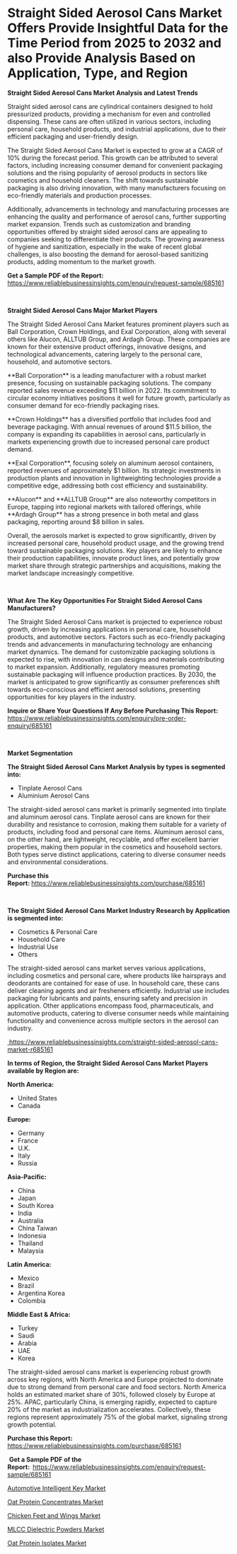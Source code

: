 <p><h1>Straight Sided Aerosol Cans Market Offers Provide Insightful Data for the Time Period from 2025 to 2032 and also Provide Analysis Based on Application, Type, and Region</h1></p><p><strong>Straight Sided Aerosol Cans Market Analysis and Latest Trends</strong></p>
<p><p>Straight sided aerosol cans are cylindrical containers designed to hold pressurized products, providing a mechanism for even and controlled dispensing. These cans are often utilized in various sectors, including personal care, household products, and industrial applications, due to their efficient packaging and user-friendly design.</p><p>The Straight Sided Aerosol Cans Market is expected to grow at a CAGR of 10% during the forecast period. This growth can be attributed to several factors, including increasing consumer demand for convenient packaging solutions and the rising popularity of aerosol products in sectors like cosmetics and household cleaners. The shift towards sustainable packaging is also driving innovation, with many manufacturers focusing on eco-friendly materials and production processes.</p><p>Additionally, advancements in technology and manufacturing processes are enhancing the quality and performance of aerosol cans, further supporting market expansion. Trends such as customization and branding opportunities offered by straight sided aerosol cans are appealing to companies seeking to differentiate their products. The growing awareness of hygiene and sanitization, especially in the wake of recent global challenges, is also boosting the demand for aerosol-based sanitizing products, adding momentum to the market growth.</p></p>
<p><strong>Get a Sample PDF of the Report:&nbsp;</strong> <a href="https://www.reliablebusinessinsights.com/enquiry/request-sample/685161?utm_campaign=1113&utm_medium=2&utm_source=Github&utm_content=ia&utm_term=08012025&utm_id=straight-sided-aerosol-cans">https://www.reliablebusinessinsights.com/enquiry/request-sample/685161</a></p>
<p>&nbsp;</p>
<p><strong>Straight Sided Aerosol Cans Major Market Players</strong></p>
<p><p>The Straight Sided Aerosol Cans Market features prominent players such as Ball Corporation, Crown Holdings, and Exal Corporation, along with several others like Alucon, ALLTUB Group, and Ardagh Group. These companies are known for their extensive product offerings, innovative designs, and technological advancements, catering largely to the personal care, household, and automotive sectors.</p><p>**Ball Corporation** is a leading manufacturer with a robust market presence, focusing on sustainable packaging solutions. The company reported sales revenue exceeding $11 billion in 2022. Its commitment to circular economy initiatives positions it well for future growth, particularly as consumer demand for eco-friendly packaging rises.</p><p>**Crown Holdings** has a diversified portfolio that includes food and beverage packaging. With annual revenues of around $11.5 billion, the company is expanding its capabilities in aerosol cans, particularly in markets experiencing growth due to increased personal care product demand.</p><p>**Exal Corporation**, focusing solely on aluminum aerosol containers, reported revenues of approximately $1 billion. Its strategic investments in production plants and innovation in lightweighting technologies provide a competitive edge, addressing both cost efficiency and sustainability.</p><p>**Alucon** and **ALLTUB Group** are also noteworthy competitors in Europe, tapping into regional markets with tailored offerings, while **Ardagh Group** has a strong presence in both metal and glass packaging, reporting around $8 billion in sales.</p><p>Overall, the aerosols market is expected to grow significantly, driven by increased personal care, household product usage, and the growing trend toward sustainable packaging solutions. Key players are likely to enhance their production capabilities, innovate product lines, and potentially grow market share through strategic partnerships and acquisitions, making the market landscape increasingly competitive.</p></p>
<p>&nbsp;</p>
<p><strong>What Are The Key Opportunities For Straight Sided Aerosol Cans Manufacturers?</strong></p>
<p><p>The Straight Sided Aerosol Cans market is projected to experience robust growth, driven by increasing applications in personal care, household products, and automotive sectors. Factors such as eco-friendly packaging trends and advancements in manufacturing technology are enhancing market dynamics. The demand for customizable packaging solutions is expected to rise, with innovation in can designs and materials contributing to market expansion. Additionally, regulatory measures promoting sustainable packaging will influence production practices. By 2030, the market is anticipated to grow significantly as consumer preferences shift towards eco-conscious and efficient aerosol solutions, presenting opportunities for key players in the industry.</p></p>
<p><strong>Inquire or Share Your Questions If Any Before Purchasing This Report:</strong> <a href="https://www.reliablebusinessinsights.com/enquiry/pre-order-enquiry/685161?utm_campaign=1113&utm_medium=2&utm_source=Github&utm_content=ia&utm_term=08012025&utm_id=straight-sided-aerosol-cans">https://www.reliablebusinessinsights.com/enquiry/pre-order-enquiry/685161</a></p>
<p>&nbsp;</p>
<p><strong>Market Segmentation</strong></p>
<p><strong>The Straight Sided Aerosol Cans Market Analysis by types is segmented into:</strong></p>
<p><ul><li>Tinplate Aerosol Cans</li><li>Aluminium Aerosol Cans</li></ul></p>
<p><p>The straight-sided aerosol cans market is primarily segmented into tinplate and aluminum aerosol cans. Tinplate aerosol cans are known for their durability and resistance to corrosion, making them suitable for a variety of products, including food and personal care items. Aluminum aerosol cans, on the other hand, are lightweight, recyclable, and offer excellent barrier properties, making them popular in the cosmetics and household sectors. Both types serve distinct applications, catering to diverse consumer needs and environmental considerations.</p></p>
<p><strong>Purchase this Report:&nbsp;</strong><a href="https://www.reliablebusinessinsights.com/purchase/685161?utm_campaign=1113&utm_medium=2&utm_source=Github&utm_content=ia&utm_term=08012025&utm_id=straight-sided-aerosol-cans">https://www.reliablebusinessinsights.com/purchase/685161</a></p>
<p>&nbsp;</p>
<p><strong>The Straight Sided Aerosol Cans Market Industry Research by Application is segmented into:</strong></p>
<p><ul><li>Cosmetics & Personal Care</li><li>Household Care</li><li>Industrial Use</li><li>Others</li></ul></p>
<p><p>The straight-sided aerosol cans market serves various applications, including cosmetics and personal care, where products like hairsprays and deodorants are contained for ease of use. In household care, these cans deliver cleaning agents and air fresheners efficiently. Industrial use includes packaging for lubricants and paints, ensuring safety and precision in application. Other applications encompass food, pharmaceuticals, and automotive products, catering to diverse consumer needs while maintaining functionality and convenience across multiple sectors in the aerosol can industry.</p></p>
<p><a href="https://www.reliablebusinessinsights.com/straight-sided-aerosol-cans-market-r685161?utm_campaign=1113&utm_medium=2&utm_source=Github&utm_content=ia&utm_term=08012025&utm_id=straight-sided-aerosol-cans">&nbsp;https://www.reliablebusinessinsights.com/straight-sided-aerosol-cans-market-r685161</a></p>
<p><strong>In terms of Region, the Straight Sided Aerosol Cans Market Players available by Region are:</strong></p>
<p>
    <p> <strong> North America: </strong>
        <ul>
            <li>United States</li>
            <li>Canada</li>
        </ul>
        </p> 
    <p> <strong> Europe: </strong>
        <ul>
            <li>Germany</li>
            <li>France</li>
            <li>U.K.</li>
            <li>Italy</li>
            <li>Russia</li>
        </ul>
        </p> 
    <p> <strong> Asia-Pacific: </strong>
        <ul>
            <li>China</li>
            <li>Japan</li>
            <li>South Korea</li>
            <li>India</li>
            <li>Australia</li>
            <li>China Taiwan</li>
            <li>Indonesia</li>
            <li>Thailand</li>
            <li>Malaysia</li>
        </ul>
        </p> 
    <p> <strong> Latin America: </strong>
        <ul>
            <li>Mexico</li>
            <li>Brazil</li>
            <li>Argentina Korea</li>
            <li>Colombia</li>
        </ul>
        </p> 
    <p> <strong> Middle East & Africa: </strong>
        <ul>
            <li>Turkey</li>
            <li>Saudi</li>
            <li>Arabia</li>
            <li>UAE</li>
            <li>Korea</li>
        </ul>
    </p>
    </p>
<p><p>The straight-sided aerosol cans market is experiencing robust growth across key regions, with North America and Europe projected to dominate due to strong demand from personal care and food sectors. North America holds an estimated market share of 30%, followed closely by Europe at 25%. APAC, particularly China, is emerging rapidly, expected to capture 20% of the market as industrialization accelerates. Collectively, these regions represent approximately 75% of the global market, signaling strong growth potential.</p></p>
<p><strong>Purchase this Report: </strong><a href="https://www.reliablebusinessinsights.com/purchase/685161?utm_campaign=1113&utm_medium=2&utm_source=Github&utm_content=ia&utm_term=08012025&utm_id=straight-sided-aerosol-cans">https://www.reliablebusinessinsights.com/purchase/685161</a></p>
<p>&nbsp;<strong>Get a Sample PDF of the Report:&nbsp;&nbsp;</strong><a href="https://www.reliablebusinessinsights.com/enquiry/request-sample/685161?utm_campaign=1113&utm_medium=2&utm_source=Github&utm_content=ia&utm_term=08012025&utm_id=straight-sided-aerosol-cans">https://www.reliablebusinessinsights.com/enquiry/request-sample/685161</a></p>
<p><strong></strong></p>
<p><p><a href="https://www.linkedin.com/pulse/study-forecastingthe-globalautomotive-intelligent-key-market-growingat-3wcxc?utm_campaign=1113&utm_medium=2&utm_source=Github&utm_content=ia&utm_term=08012025&utm_id=straight-sided-aerosol-cans">Automotive Intelligent Key Market</a></p><p><a href="https://www.linkedin.com/pulse/oat-protein-concentrates-market-revenue-insights-111-cagr-growth-forecast-8bvyf?utm_campaign=1113&utm_medium=2&utm_source=Github&utm_content=ia&utm_term=08012025&utm_id=straight-sided-aerosol-cans">Oat Protein Concentrates Market</a></p><p><a href="https://github.com/princessbartram3/Market-Research-Report-List-1/blob/main/chicken-feet-and-wings-market.md?utm_campaign=1113&utm_medium=2&utm_source=Github&utm_content=ia&utm_term=08012025&utm_id=straight-sided-aerosol-cans">Chicken Feet and Wings Market</a></p><p><a href="https://github.com/edacruz6/Market-Research-Report-List-1/blob/main/mlcc-dielectric-powders-market.md?utm_campaign=1113&utm_medium=2&utm_source=Github&utm_content=ia&utm_term=08012025&utm_id=straight-sided-aerosol-cans">MLCC Dielectric Powders Market</a></p><p><a href="https://www.linkedin.com/pulse/strategic-market-research-report-oat-protein-isolates-anticipated-cagr-cgprf?utm_campaign=1113&utm_medium=2&utm_source=Github&utm_content=ia&utm_term=08012025&utm_id=straight-sided-aerosol-cans">Oat Protein Isolates Market</a></p></p>